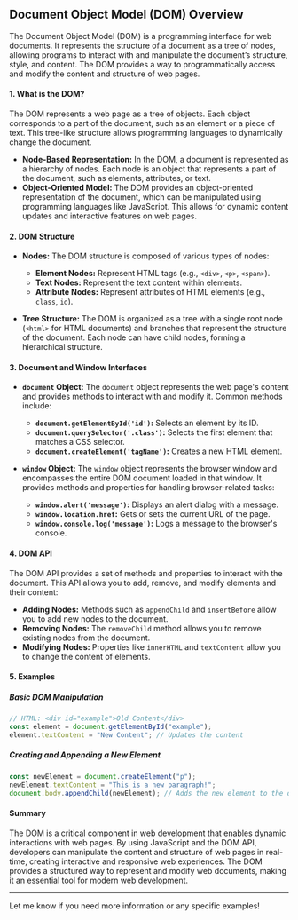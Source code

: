 ## **Document Object Model (DOM) Overview**

The Document Object Model (DOM) is a programming interface for web documents. It represents the structure of a document as a tree of nodes, allowing programs to interact with and manipulate the document’s structure, style, and content. The DOM provides a way to programmatically access and modify the content and structure of web pages.

#### **1. What is the DOM?**

The DOM represents a web page as a tree of objects. Each object corresponds to a part of the document, such as an element or a piece of text. This tree-like structure allows programming languages to dynamically change the document.

- **Node-Based Representation:** In the DOM, a document is represented as a hierarchy of nodes. Each node is an object that represents a part of the document, such as elements, attributes, or text.
- **Object-Oriented Model:** The DOM provides an object-oriented representation of the document, which can be manipulated using programming languages like JavaScript. This allows for dynamic content updates and interactive features on web pages.

#### **2. DOM Structure**

- **Nodes:** The DOM structure is composed of various types of nodes:

  - **Element Nodes:** Represent HTML tags (e.g., `<div>`, `<p>`, `<span>`).
  - **Text Nodes:** Represent the text content within elements.
  - **Attribute Nodes:** Represent attributes of HTML elements (e.g., `class`, `id`).

- **Tree Structure:** The DOM is organized as a tree with a single root node (`<html>` for HTML documents) and branches that represent the structure of the document. Each node can have child nodes, forming a hierarchical structure.

#### **3. Document and Window Interfaces**

- **`document` Object:** The `document` object represents the web page's content and provides methods to interact with and modify it. Common methods include:

  - **`document.getElementById('id')`:** Selects an element by its ID.
  - **`document.querySelector('.class')`:** Selects the first element that matches a CSS selector.
  - **`document.createElement('tagName')`:** Creates a new HTML element.

- **`window` Object:** The `window` object represents the browser window and encompasses the entire DOM document loaded in that window. It provides methods and properties for handling browser-related tasks:
  - **`window.alert('message')`:** Displays an alert dialog with a message.
  - **`window.location.href`:** Gets or sets the current URL of the page.
  - **`window.console.log('message')`:** Logs a message to the browser's console.

#### **4. DOM API**

The DOM API provides a set of methods and properties to interact with the document. This API allows you to add, remove, and modify elements and their content:

- **Adding Nodes:** Methods such as `appendChild` and `insertBefore` allow you to add new nodes to the document.
- **Removing Nodes:** The `removeChild` method allows you to remove existing nodes from the document.
- **Modifying Nodes:** Properties like `innerHTML` and `textContent` allow you to change the content of elements.

#### **5. Examples**

##### **Basic DOM Manipulation**

```javascript
// HTML: <div id="example">Old Content</div>
const element = document.getElementById("example");
element.textContent = "New Content"; // Updates the content
```

##### **Creating and Appending a New Element**

```javascript
const newElement = document.createElement("p");
newElement.textContent = "This is a new paragraph!";
document.body.appendChild(newElement); // Adds the new element to the document
```

#### **Summary**

The DOM is a critical component in web development that enables dynamic interactions with web pages. By using JavaScript and the DOM API, developers can manipulate the content and structure of web pages in real-time, creating interactive and responsive web experiences. The DOM provides a structured way to represent and modify web documents, making it an essential tool for modern web development.

---

Let me know if you need more information or any specific examples!
